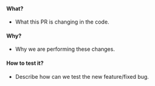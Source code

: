#### What?

- What this PR is changing in the code.

#### Why?

- Why we are performing these changes.

#### How to test it?

- Describe how can we test the new feature/fixed bug.
